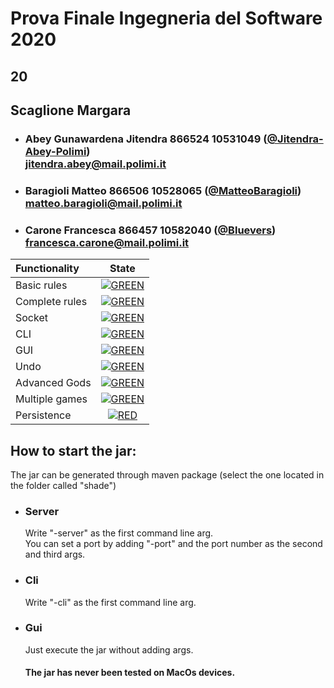 # Prova Finale Ingegneria del Software 2020
## 20
## Scaglione Margara

- ###   Abey Gunawardena Jitendra 866524  10531049  ([@Jitendra-Abey-Polimi](https://github.com/Jitendra-Abey-Polimi))<br>jitendra.abey@mail.polimi.it
- ###   Baragioli Matteo 866506  10528065 ([@MatteoBaragioli](https://github.com/MatteoBaragioli))<br>matteo.baragioli@mail.polimi.it
- ###   Carone Francesca  866457 10582040 ([@Bluevers](https://github.com/Bluevers))<br>francesca.carone@mail.polimi.it

| Functionality | State |
|:-----------------------|:------------------------------------:|
| Basic rules | [![GREEN](https://placehold.it/15/44bb44/44bb44)](#) |
| Complete rules | [![GREEN](https://placehold.it/15/44bb44/44bb44)](#) |
| Socket | [![GREEN](https://placehold.it/15/44bb44/44bb44)](#) |
| CLI | [![GREEN](https://placehold.it/15/44bb44/44bb44)](#) |
| GUI | [![GREEN](https://placehold.it/15/44bb44/44bb44)](#) |
| Undo | [![GREEN](https://placehold.it/15/44bb44/44bb44)](#) |
| Advanced Gods | [![GREEN](https://placehold.it/15/44bb44/44bb44)](#) |
| Multiple games | [![GREEN](https://placehold.it/15/44bb44/44bb44)](#) |
| Persistence | [![RED](https://placehold.it/15/f03c15/f03c15)](#) |


## How to start the jar:
The jar can be generated through maven package (select the one located in the folder called "shade")
- ### Server
    Write "-server" as the first command line arg. <br>
    You can set a port by adding "-port" and the port number as the second and third args.

- ### Cli
    Write "-cli" as the first command line arg.

- ### Gui
    Just execute the jar without adding args.
    #### The jar has never been tested on MacOs devices.
<!--
[![RED](https://placehold.it/15/f03c15/f03c15)](#)
[![YELLOW](https://placehold.it/15/ffdd00/ffdd00)](#)
[![GREEN](https://placehold.it/15/44bb44/44bb44)](#)
-->